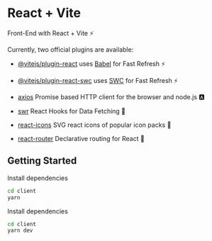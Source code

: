 # React + Vite

Front-End with React + Vite ⚡

Currently, two official plugins are available:

-   [@vitejs/plugin-react](https://github.com/vitejs/vite-plugin-react/blob/main/packages/plugin-react/README.md) uses [Babel](https://babeljs.io/) for Fast Refresh ⚡

-   [@vitejs/plugin-react-swc](https://github.com/vitejs/vite-plugin-react-swc) uses [SWC](https://swc.rs/) for Fast Refresh ⚡

-   [axios](https://github.com/axios/axios) Promise based HTTP client for the browser and node.js 🅰

-   [swr](https://github.com/vercel/swr) React Hooks for Data Fetching 🌊

-   [react-icons](https://github.com/react-icons/react-icons) SVG react icons of popular icon packs 🦄

-   [react-router](https://github.com/remix-run/react-router) Declarative routing for React 🎠

## Getting Started

Install dependencies

```bash
cd client
yarn
```

Install dependencies

```bash
cd client
yarn dev
```